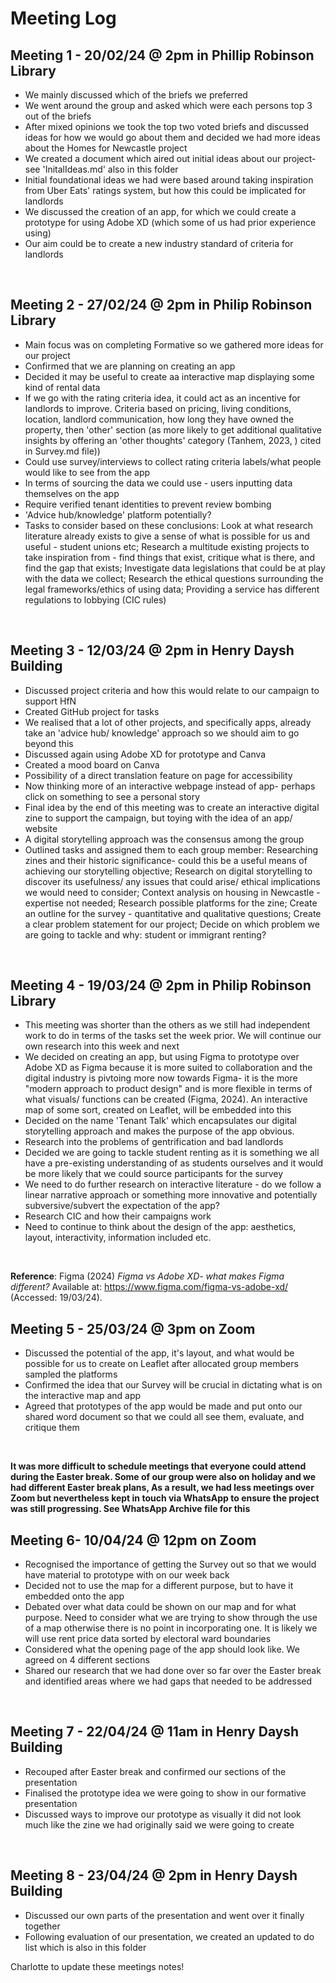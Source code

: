 # Meeting Log

## Meeting 1 - 20/02/24 @  2pm in Phillip Robinson Library
- We mainly discussed which of the briefs we preferred
- We went around the group and asked which were each persons top 3 out of the briefs
- After mixed opinions we took the top two voted briefs and discussed ideas for how we would go about them and decided we had more ideas about the Homes for Newcastle project
- We created a document which aired out initial ideas about our project- see 'InitalIdeas.md' also in this folder
- Initial foundational ideas we had were based around taking inspiration from Uber Eats' ratings system, but how this could be implicated for landlords
- We discussed the creation of an app, for which we could create a prototype for using Adobe XD (which some of us had prior experience using)
- Our aim could be to create a new industry standard of criteria for landlords
<br>

## Meeting 2 - 27/02/24 @ 2pm in Philip Robinson Library
- Main focus was on completing Formative so we gathered more ideas for our project
- Confirmed that we are planning on creating an app
- Decided it may be useful to create aa interactive map displaying some kind of rental data
- If we go with the rating criteria idea, it could act as an incentive for landlords to improve. Criteria based on pricing, living conditions, location, landlord communication, how long they have owned the property, then 'other' section (as more likely to get additional qualitative insights by offering an 'other thoughts' category (Tanhem, 2023, ) cited in Survey.md file))
- Could use survey/interviews to collect rating criteria labels/what people would like to see from the app
- In terms of sourcing the data we could use - users inputting data themselves on the app
- Require verified tenant identities to prevent review bombing
- 'Advice hub/knowledge' platform potentially?
- Tasks to consider based on these conclusions: Look at what research literature already exists to give a sense of what is possible for us and useful - student unions etc; Research a multitude existing projects to take inspiration from - find things that exist, critique what is there, and find the gap that exists; Investigate data legislations that could be at play with the data we collect; Research the ethical questions surrounding the legal frameworks/ethics of using data; Providing a service has different regulations to lobbying (CIC rules)
<br>

## Meeting 3 - 12/03/24 @ 2pm in Henry Daysh Building

- Discussed project criteria and how this would relate to our campaign to support HfN
- Created GitHub project for tasks
- We realised that a lot of other projects, and specifically apps, already take an 'advice hub/ knowledge' approach so we should aim to go beyond this
- Discussed again using Adobe XD for prototype and Canva
- Created a mood board on Canva
- Possibility of a direct translation feature on page for accessibility
- Now thinking more of an interactive webpage instead of app- perhaps click on something to see a personal story
- Final idea by the end of this meeting was to create an interactive digital zine to support the campaign, but toying with the idea of an app/ website
- A digital storytelling approach was the consensus among the group
- Outlined tasks and assigned them to each group member: Researching zines and their historic significance- could this be a useful means of achieving our storytelling objective; Research on digital storytelling to discover its usefulness/ any issues that could arise/ ethical implications we would need to consider; Context analysis on housing in Newcastle - expertise not needed; Research possible platforms for the zine; Create an outline for the survey - quantitative and qualitative questions; Create a clear problem statement for our project; Decide on which problem we are going to tackle and why: student or immigrant renting?
<br>

## Meeting 4 - 19/03/24 @ 2pm in Philip Robinson Library
- This meeting was shorter than the others as we still had independent work to do in terms of the tasks set the week prior. We will continue our own research into this week and next
- We decided on creating an app, but using Figma to prototype over Adobe XD as Figma because it is more suited to collaboration and the digital industry is pivtoing more now towards Figma- it is the more "modern approach to product design" and is more flexible in terms of what visuals/ functions can be created (Figma, 2024). An interactive map of some sort, created on Leaflet, will be embedded into this
- Decided on the name 'Tenant Talk' which encapsulates our digital storytelling approach and makes the purpose of the app obvious. 
- Research into the problems of gentrification and bad landlords
- Decided we are going to tackle student renting as it is something we all have a pre-existing understanding of as students ourselves and it would be more likely that we could source participants for the survey 
- We need to do further research on interactive literature - do we follow a linear narrative approach or something more innovative and potentially subversive/subvert the expectation of the app?
- Research CIC and how their campaigns work
- Need to continue to think about the design of the app: aesthetics, layout, interactivity, information included etc.
<br>

**Reference**:
Figma (2024) *Figma vs Adobe XD- what makes Figma different?* Available at: https://www.figma.com/figma-vs-adobe-xd/ (Accessed: 19/03/24). 

## Meeting 5 - 25/03/24 @ 3pm on Zoom
- Discussed the potential of the app, it's layout, and what would be possible for us to create on Leaflet after allocated group members sampled the platforms
- Confirmed the idea that our Survey will be crucial in dictating what is on the interactive map and app
- Agreed that prototypes of the app would be made and put onto our shared word document so that we could all see them, evaluate, and critique them
<br>

**It was more difficult to schedule meetings that everyone could attend during the Easter break. Some of our group were also on holiday and we had different Easter break plans, As a result, we had less meetings over Zoom but nevertheless kept in touch via WhatsApp to ensure the project was still progressing. See WhatsApp Archive file for this**
<br>

## Meeting 6- 10/04/24 @ 12pm on Zoom
- Recognised the importance of getting the Survey out so that we would have material to prototype with on our week back
- Decided not to use the map for a different purpose, but to have it embedded onto the app
- Debated over what data could be shown on our map and for what purpose. Need to consider what we are trying to show through the use of a map otherwise there is no point in incorporating one. It is likely we will use rent price data sorted by electoral ward boundaries
- Considered what the opening page of the app should look like. We agreed on 4 different sections
- Shared our research that we had done over so far over the Easter break and identified areas where we had gaps that needed to be addressed
<br>

## Meeting 7 - 22/04/24 @ 11am in Henry Daysh Building
- Recouped after Easter break and confirmed our sections of the presentation
- Finalised the prototype idea we were going to show in our formative presentation
- Discussed ways to improve our prototype as visually it did not look much like the zine we had originally said we were going to create
<br>

## Meeting 8 - 23/04/24 @ 2pm in Henry Daysh Building
- Discussed our own parts of the presentation and went over it finally together
- Following evaluation of our presentation, we created an updated to do list which is also in this folder

Charlotte to update these meetings notes!
